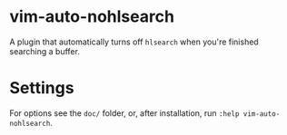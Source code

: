 # vim-auto-nohlsearch

A plugin that automatically turns off `hlsearch` when you're finished
searching a buffer.

# Settings

For options see the `doc/` folder, or, after installation, run `:help
vim-auto-nohlsearch`.

